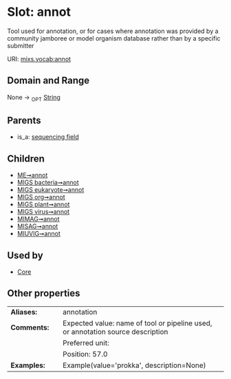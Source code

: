 
# Slot: annot


Tool used for annotation, or for cases where annotation was provided by a community jamboree or model organism database rather than by a specific submitter

URI: [mixs.vocab:annot](https://w3id.org/mixs/vocab/annot)


## Domain and Range

None ->  <sub>OPT</sub> [String](types/String.md)

## Parents

 *  is_a: [sequencing field](sequencing_field.md)

## Children

 *  [ME➞annot](ME_annot.md)
 *  [MIGS bacteria➞annot](MIGS_bacteria_annot.md)
 *  [MIGS eukaryote➞annot](MIGS_eukaryote_annot.md)
 *  [MIGS org➞annot](MIGS_org_annot.md)
 *  [MIGS plant➞annot](MIGS_plant_annot.md)
 *  [MIGS virus➞annot](MIGS_virus_annot.md)
 *  [MIMAG➞annot](MIMAG_annot.md)
 *  [MISAG➞annot](MISAG_annot.md)
 *  [MIUVIG➞annot](MIUVIG_annot.md)

## Used by

 * [Core](Core.md)

## Other properties

|  |  |  |
| --- | --- | --- |
| **Aliases:** | | annotation |
| **Comments:** | | Expected value: name of tool or pipeline used, or annotation source description |
|  | | Preferred unit:  |
|  | | Position: 57.0 |
| **Examples:** | | Example(value='prokka', description=None) |


